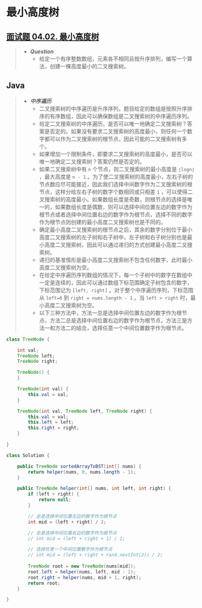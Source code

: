 # 最小高度树

## [面试题 04.02. 最小高度树](https://leetcode.cn/problems/minimum-height-tree-lcci/)

> - ***Question***
>   - 给定一个有序整数数组，元素各不相同且按升序排列，编写一个算法，创建一棵高度最小的二叉搜索树。

## Java

> - ***中序遍历***
>   - 二叉搜索树的中序遍历是升序序列，题目给定的数组是按照升序排序的有序数组，因此可以确保数组是二叉搜索树的中序遍历序列。
>   - 给定二叉搜索树的中序遍历，是否可以唯一地确定二叉搜索树？答案是否定的。如果没有要求二叉搜索树的高度最小，则任何一个数字都可以作为二叉搜索树的根节点，因此可能的二叉搜索树有多个。
>   - 如果增加一个限制条件，即要求二叉搜索树的高度最小，是否可以唯一地确定二叉搜索树？答案仍然是否定的。
>   - 如果二叉搜索树中有 `n` 个节点，则二叉搜索树的最小高度是 `⌊log⁡n⌋` ，最大高度是 `n - 1` 。为了使二叉搜索树的高度最小，左右子树的节点数应尽可能接近，因此我们选择中间数字作为二叉搜索树的根节点，这样分给左右子树的数字个数相同或只相差 `1` ，可以使得二叉搜索树的高度最小。如果数组长度是奇数，则根节点的选择是唯一的，如果数组长度是偶数，则可以选择中间位置左边的数字作为根节点或者选择中间位置右边的数字作为根节点，选择不同的数字作为根节点则创建的最小高度二叉搜索树也是不同的。
>   - 确定最小高度二叉搜索树的根节点之后，其余的数字分别位于最小高度二叉搜索树的左子树和右子树中，左子树和右子树分别也是最小高度二叉搜索树，因此可以通过递归的方式创建最小高度二叉搜索树。
>   - 递归的基准情形是最小高度二叉搜索树不包含任何数字，此时最小高度二叉搜索树为空。
>   - 在给定中序遍历序列数组的情况下，每一个子树中的数字在数组中一定是连续的，因此可以通过数组下标范围确定子树包含的数字，下标范围记为 `[left, right]` 。对于整个中序遍历序列，下标范围从 `left=0` 到 `right = nums.length - 1` 。当 `left > right` 时，最小高度二叉搜索树为空。
>   - 以下三种方法中，方法一总是选择中间位置左边的数字作为根节点，方法二总是选择中间位置右边的数字作为根节点，方法三是方法一和方法二的结合，选择任意一个中间位置数字作为根节点。

```java
class TreeNode {

    int val;
    TreeNode left;
    TreeNode right;

    TreeNode() {
    }

    TreeNode(int val) {
        this.val = val;
    }

    TreeNode(int val, TreeNode left, TreeNode right) {
        this.val = val;
        this.left = left;
        this.right = right;
    }

}

class Solution {

    public TreeNode sortedArrayToBST(int[] nums) {
        return helper(nums, 0, nums.length - 1);
    }

    public TreeNode helper(int[] nums, int left, int right) {
        if (left > right) {
            return null;
        }

        // 总是选择中间位置左边的数字作为根节点
        int mid = (left + right) / 2;

        // 总是选择中间位置右边的数字作为根节点
        // int mid = (left + right + 1) / 2;

        // 选择任意一个中间位置数字作为根节点
        // int mid = (left + right + rand.nextInt(2)) / 2;
        
        TreeNode root = new TreeNode(nums[mid]);
        root.left = helper(nums, left, mid - 1);
        root.right = helper(nums, mid + 1, right);
        return root;
    }

}
```
